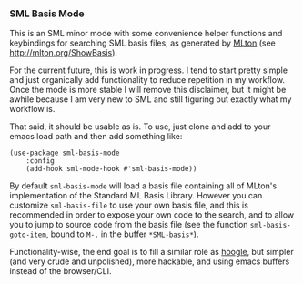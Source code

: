 ### SML Basis Mode

This is an SML minor mode with some convenience helper functions and
keybindings for searching SML basis files, as generated by
[MLton](http://mlton.org/) (see http://mlton.org/ShowBasis).

For the current future, this is work in progress. I tend to start
pretty simple and just organically add functionality to reduce
repetition in my workflow. Once the mode is more stable I will remove
this disclaimer, but it might be awhile because I am very new to SML
and still figuring out exactly what my workflow is.

That said, it should be usable as is. To use, just clone and add to
your emacs load path and then add something like:

```elisp
(use-package sml-basis-mode
    :config
    (add-hook sml-mode-hook #'sml-basis-mode))
```

By default `sml-basis-mode` will load a basis file containing all of
MLton's implementation of the Standard ML Basis Library. However you
can customize `sml-basis-file` to use your own basis file, and this is
recommended in order to expose your own code to the search, and to
allow you to jump to source code from the basis file (see the function
`sml-basis-goto-item`, bound to `M-.` in the buffer `*SML-basis*`).

Functionality-wise, the end goal is to fill a similar role as
[hoogle](https://hoogle.haskell.org/), but simpler (and very crude and
unpolished), more hackable, and using emacs buffers instead of the
browser/CLI.

